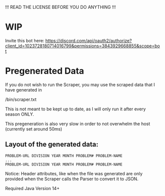 !!! READ THE LICENSE BEFORE YOU DO ANYTHING !!!

# WIP

Invite this bot here:
https://discord.com/api/oauth2/authorize?client_id=1023728180714016799&permissions=3843929668855&scope=bot

# Pregenerated Data

If you do not wish to run the Scraper, you may use the scraped data that I have generated in

/bin/scraper.txt

This is not meant to be kept up to date, as I will only run it after every season ONLY.

This pregeneration is also very slow in order to not overwhelm the host (currently set around 50ms)

## Layout of the generated data:

```
PROBLEM-URL DIVISION YEAR MONTH PROBLEM# PROBLEM-NAME
...
PROBLEM-URL DIVISION YEAR MONTH PROBLEM# PROBLEM-NAME
```
Notice: Header attributes, like when the file was generated are only provided when the Scraper calls the Parser to convert it to JSON.


Required Java Version 14+
